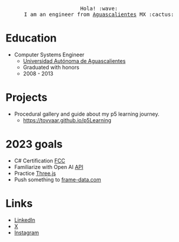 <p align="center">
  <br><br>
  <samp>
    Hola! :wave:<br/> 
    I am an engineer from <a href="https://maps.app.goo.gl/e8iJcxS1G53sSiTF6">Aguascalientes</a> MX :cactus:<br/>
  </samp>
</p>

# Education
- Computer Systems Engineer
  - [Universidad Autónoma de Aguascalientes](https://www.uaa.mx)
  - Graduated with honors
  - 2008 - 2013

# Projects
- Procedural gallery and guide about my p5 learning journey.
  - https://tovvaar.github.io/p5Learning

# 2023 goals
- C# Certification [FCC](https://www.freecodecamp.org/news/free-microsoft-c-sharp-certification)
- Familiarize with Open AI [API](https://platform.openai.com/docs/api-reference)
- Practice [Three.js](https://threejs.org/)
- Push something to [frame-data.com](https://frame-data.com)

# Links
- [LinkedIn](https://www.linkedin.com/in/tovarerick)
- [X](https://twitter.com/TovVAar)
- [Instagram](https://instagram.com/tovvaar)
